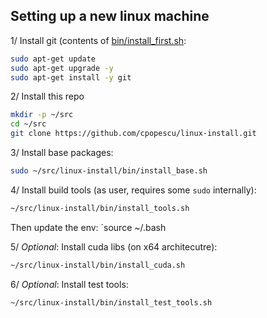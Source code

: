 ## Setting up a new linux machine


1/ Install git (contents of [bin/install_first.sh](install_first.sh):
```sh
sudo apt-get update
sudo apt-get upgrade -y
sudo apt-get install -y git
```

2/ Install this repo
```sh
mkdir -p ~/src
cd ~/src
git clone https://github.com/cpopescu/linux-install.git
```

3/ Install base packages:
```sh
sudo ~/src/linux-install/bin/install_base.sh
```

4/ Install build tools (as user, requires some `sudo` internally):
```sh
~/src/linux-install/bin/install_tools.sh
```
Then update the env: `source ~/.bash

5/ *Optional*: Install cuda libs (on x64 architecutre):
```sh
~/src/linux-install/bin/install_cuda.sh
```

6/ *Optional*: Install test tools:
```sh
~/src/linux-install/bin/install_test_tools.sh
```

